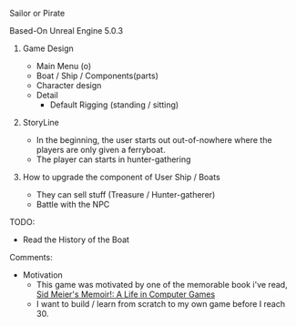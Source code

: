 Sailor or Pirate

Based-On Unreal Engine 5.0.3
1. Game Design
   - Main Menu (o)
   - Boat / Ship / Components(parts)
   - Character design
   - Detail
      - Default Rigging (standing / sitting)

2. StoryLine
   - In the beginning, the user starts out out-of-nowhere where the players are only given a ferryboat.
   - The player can starts in hunter-gathering 
   
3. How to upgrade the component of User Ship / Boats
   - They can sell stuff (Treasure / Hunter-gatherer)
   - Battle with the NPC
   

TODO:
- Read the History of the Boat

Comments:
- Motivation
   - This game was motivated by one of the memorable book i've read, [Sid Meier's Memoir!: A Life in Computer Games](https://www.amazon.com/Sid-Meiers-Memoir-Computer-Games/dp/1324005874)
   - I want to build / learn from scratch to my own game before I reach 30.
